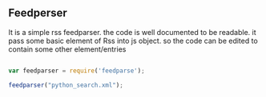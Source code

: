 ## Feedperser

It is a simple rss feedparser. the code is well documented to be readable. it pass some basic element of Rss into js object. so the code can be edited to contain some other element/entries

```js

var feedparser = require('feedparse');

feedparser("python_search.xml");

```